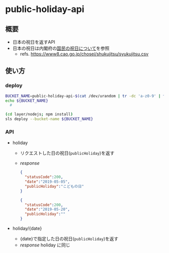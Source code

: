 # public-holiday-api

## 概要

- 日本の祝日を返すAPI
- 日本の祝日は内閣府の[国民の祝日について](https://www8.cao.go.jp/chosei/shukujitsu/gaiyou.html)を参照
  - refs. https://www8.cao.go.jp/chosei/shukujitsu/syukujitsu.csv

## 使い方

### deploy

```sh
BUCKET_NAME=public-holiday-api-$(cat /dev/urandom | tr -dc 'a-z0-9' | fold -w 16 | head -n 1)
echo ${BUCKET_NAME}
  #

(cd layer/nodejs; npm install)
sls deploy --bucket-name ${BUCKET_NAME}
```

### API

- holiday
  - リクエストした日の祝日(`publicHoliday`)を返す
  - _response_
    ```json
    {
      "statusCode":200,
      "date":"2019-05-05",
      "publicHoliday":"こどもの日"
    }
    ```

    ```json
    {
      "statusCode":200,
      "date":"2019-05-20",
      "publicHoliday":""
    }
    ```

- holiday/{date}
  - {date}で指定した日の祝日(`publicHoliday`)を返す
  - _response_
    holiday に同じ
